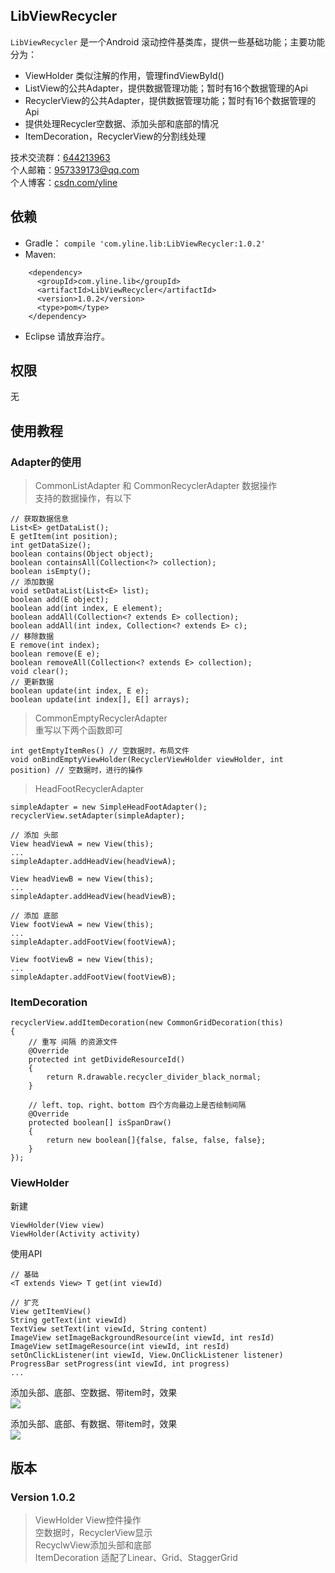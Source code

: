 ## LibViewRecycler
`LibViewRecycler` 是一个Android 滚动控件基类库，提供一些基础功能；主要功能分为：

* ViewHolder 类似注解的作用，管理findViewById()
* ListView的公共Adapter，提供数据管理功能；暂时有16个数据管理的Api
* RecyclerView的公共Adapter，提供数据管理功能；暂时有16个数据管理的Api
* 提供处理Recycler空数据、添加头部和底部的情况
* ItemDecoration，RecyclerView的分割线处理

技术交流群：[644213963](https://jq.qq.com/?_wv=1027&k=4ETdgdJ)   
个人邮箱：[957339173@qq.com](https://jq.qq.com/?_wv=1027&k=4B0yi1n)  
个人博客：[csdn.com/yline](http://blog.csdn.net/u014803950)  

## 依赖
* Gradle：
```compile 'com.yline.lib:LibViewRecycler:1.0.2'```
* Maven:
```
    <dependency>
      <groupId>com.yline.lib</groupId>
      <artifactId>LibViewRecycler</artifactId>
      <version>1.0.2</version>
      <type>pom</type>
    </dependency>
```
* Eclipse 请放弃治疗。

## 权限
无

## 使用教程
### Adapter的使用
> CommonListAdapter 和 CommonRecyclerAdapter 数据操作   
> 支持的数据操作，有以下

	// 获取数据信息
	List<E> getDataList();
	E getItem(int position);
	int getDataSize();
	boolean contains(Object object);
	boolean containsAll(Collection<?> collection);
	boolean isEmpty();
	// 添加数据
	void setDataList(List<E> list);
	boolean add(E object);
	boolean add(int index, E element);
	boolean addAll(Collection<? extends E> collection);
	boolean addAll(int index, Collection<? extends E> c);
	// 移除数据
	E remove(int index);
	boolean remove(E e);
	boolean removeAll(Collection<? extends E> collection);
	void clear();
	// 更新数据
	boolean update(int index, E e);
	boolean update(int index[], E[] arrays);

> CommonEmptyRecyclerAdapter   
> 重写以下两个函数即可

	int getEmptyItemRes() // 空数据时，布局文件
	void onBindEmptyViewHolder(RecyclerViewHolder viewHolder, int position) // 空数据时，进行的操作

> HeadFootRecyclerAdapter

	simpleAdapter = new SimpleHeadFootAdapter();
	recyclerView.setAdapter(simpleAdapter);

	// 添加 头部
	View headViewA = new View(this);
	...
	simpleAdapter.addHeadView(headViewA);

	View headViewB = new View(this);
	...
	simpleAdapter.addHeadView(headViewB);

	// 添加 底部
	View footViewA = new View(this);
	...
	simpleAdapter.addFootView(footViewA);

	View footViewB = new View(this);
	...
	simpleAdapter.addFootView(footViewB);

### ItemDecoration
	recyclerView.addItemDecoration(new CommonGridDecoration(this)
	{
		// 重写 间隔 的资源文件 
		@Override
		protected int getDivideResourceId()
		{
			return R.drawable.recycler_divider_black_normal;
		}
		
		// left、top、right、bottom 四个方向最边上是否绘制间隔
		@Override
		protected boolean[] isSpanDraw()
		{
			return new boolean[]{false, false, false, false};
		}
	});

### ViewHolder
新建

	ViewHolder(View view)
	ViewHolder(Activity activity)

使用API

	// 基础
	<T extends View> T get(int viewId)
	
	// 扩充
	View getItemView()
	String getText(int viewId)
	TextView setText(int viewId, String content)
	ImageView setImageBackgroundResource(int viewId, int resId)
	ImageView setImageResource(int viewId, int resId)
	setOnClickListener(int viewId, View.OnClickListener listener)
	ProgressBar setProgress(int viewId, int progress)
	...

添加头部、底部、空数据、带item时，效果   
![](https://github.com/yline/as_lib_view_recycler/blob/master/LibViewRecyclerDemo/src/main/assets/empty.jpeg)

添加头部、底部、有数据、带item时，效果   
![](https://github.com/yline/as_lib_view_recycler/blob/master/LibViewRecyclerDemo/src/main/assets/data.jpeg)

## 版本    
### Version 1.0.2
> ViewHolder View控件操作   
> 空数据时，RecyclerView显示   
> RecyclwView添加头部和底部   
> ItemDecoration 适配了Linear、Grid、StaggerGrid





